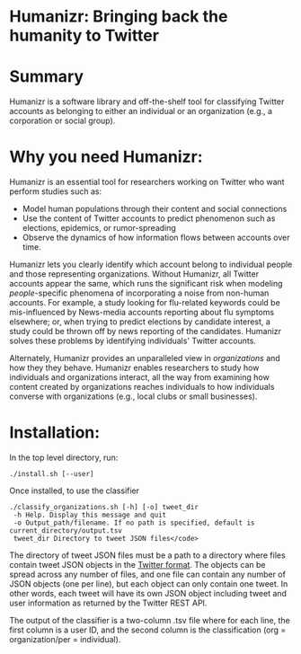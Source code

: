 # Humanizr: Bringing back the humanity to Twitter

# Summary

Humanizr is a software library and off-the-shelf tool for classifying Twitter
accounts as belonging to either an individual or an organization (e.g., a
corporation or social group).

# Why you need Humanizr:

Humanizr is an essential tool for researchers working on Twitter who want perform studies such as:

  * Model human populations through their content and social connections
  * Use the content of Twitter accounts to predict phenomenon such as elections,
    epidemics, or rumor-spreading
  * Observe the dynamics of how information flows between accounts over time.

Humanizr lets you clearly identify which account belong to individual people and
those representing organizations.  Without Humanizr, all Twitter accounts appear
the same, which runs the significant risk when modeling <em>people</em>-specific
phenomena of incorporating a noise from non-human accounts.  For example, a
study looking for flu-related keywords could be mis-influenced by News-media
accounts reporting about flu symptoms elsewhere; or, when trying to predict
elections by candidate interest, a study could be thrown off by news reporting
of the candidates.  Humanizr solves these problems by identifying individuals'
Twitter accounts.

Alternately, Humanizr provides an unparalleled view in <em>organizations</em>
and how they they behave.  Humanizr enables researchers to study how individuals
and organizations interact, all the way from examining how content created by
organizations reaches individuals to how individuals converse with organizations
(e.g., local clubs or small businesses).

# Installation:

In the top level directory, run:

<code>./install.sh [--user]</code>

Once installed, to use the classifier

    ./classify_organizations.sh [-h] [-o] tweet_dir
     -h Help. Display this message and quit
     -o Output_path/filename. If no path is specified, default is current_directory/output.tsv
     tweet_dir Directory to tweet JSON files</code>

The directory of tweet JSON files must be a path to a directory where files
contain tweet JSON objects in the [Twitter
format](https://dev.twitter.com/overview/api/tweets). The objects can be spread
across any number of files, and one file can contain any number of JSON objects
(one per line), but each object can only contain one tweet. In other words, each
tweet will have its own JSON object including tweet and user information as
returned by the Twitter REST API.

The output of the classifier is a two-column .tsv file where for each line, the
first column is a user ID, and the second column is the classification (org =
organization/per = individual).